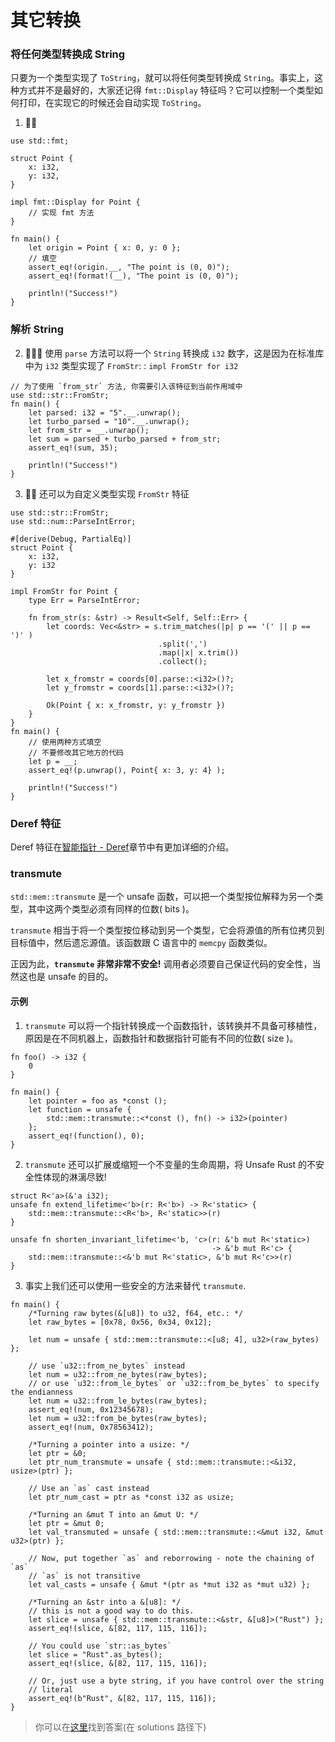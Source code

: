 # 其它转换

### 将任何类型转换成 String
只要为一个类型实现了 `ToString`，就可以将任何类型转换成 `String`。事实上，这种方式并不是最好的，大家还记得 `fmt::Display` 特征吗？它可以控制一个类型如何打印，在实现它的时候还会自动实现 `ToString`。


1. 🌟🌟
```rust,editable
use std::fmt;

struct Point {
    x: i32,
    y: i32,
}

impl fmt::Display for Point {
    // 实现 fmt 方法
}

fn main() {
    let origin = Point { x: 0, y: 0 };
    // 填空
    assert_eq!(origin.__, "The point is (0, 0)");
    assert_eq!(format!(__), "The point is (0, 0)");

    println!("Success!")
}
```

### 解析 String
2. 🌟🌟🌟 使用 `parse` 方法可以将一个 `String` 转换成 `i32` 数字，这是因为在标准库中为 `i32` 类型实现了 `FromStr`: : `impl FromStr for i32`
```rust,editable
// 为了使用 `from_str` 方法, 你需要引入该特征到当前作用域中
use std::str::FromStr;
fn main() {
    let parsed: i32 = "5".__.unwrap();
    let turbo_parsed = "10".__.unwrap();
    let from_str = __.unwrap();
    let sum = parsed + turbo_parsed + from_str;
    assert_eq!(sum, 35);

    println!("Success!")
}
```


3. 🌟🌟 还可以为自定义类型实现 `FromStr` 特征
```rust,editable
use std::str::FromStr;
use std::num::ParseIntError;

#[derive(Debug, PartialEq)]
struct Point {
    x: i32,
    y: i32
}

impl FromStr for Point {
    type Err = ParseIntError;

    fn from_str(s: &str) -> Result<Self, Self::Err> {
        let coords: Vec<&str> = s.trim_matches(|p| p == '(' || p == ')' )
                                 .split(',')
                                 .map(|x| x.trim())
                                 .collect();

        let x_fromstr = coords[0].parse::<i32>()?;
        let y_fromstr = coords[1].parse::<i32>()?;

        Ok(Point { x: x_fromstr, y: y_fromstr })
    }
}
fn main() {
    // 使用两种方式填空
    // 不要修改其它地方的代码
    let p = __;
    assert_eq!(p.unwrap(), Point{ x: 3, y: 4} );

    println!("Success!")
}
```

### Deref 特征
Deref 特征在[智能指针 - Deref](https://practice.course.rs/smart-pointers/deref.html)章节中有更加详细的介绍。

### transmute
`std::mem::transmute` 是一个 unsafe 函数，可以把一个类型按位解释为另一个类型，其中这两个类型必须有同样的位数( bits )。

`transmute` 相当于将一个类型按位移动到另一个类型，它会将源值的所有位拷贝到目标值中，然后遗忘源值。该函数跟 C 语言中的 `memcpy` 函数类似。

正因为此，**`transmute` 非常非常不安全!** 调用者必须要自己保证代码的安全性，当然这也是 unsafe 的目的。

#### 示例
1. `transmute` 可以将一个指针转换成一个函数指针，该转换并不具备可移植性，原因是在不同机器上，函数指针和数据指针可能有不同的位数( size )。

```rust,editable
fn foo() -> i32 {
    0
}

fn main() {
    let pointer = foo as *const ();
    let function = unsafe {
        std::mem::transmute::<*const (), fn() -> i32>(pointer)
    };
    assert_eq!(function(), 0);
}
```

2. `transmute` 还可以扩展或缩短一个不变量的生命周期，将 Unsafe Rust 的不安全性体现的淋漓尽致!
```rust,editable
struct R<'a>(&'a i32);
unsafe fn extend_lifetime<'b>(r: R<'b>) -> R<'static> {
    std::mem::transmute::<R<'b>, R<'static>>(r)
}

unsafe fn shorten_invariant_lifetime<'b, 'c>(r: &'b mut R<'static>)
                                             -> &'b mut R<'c> {
    std::mem::transmute::<&'b mut R<'static>, &'b mut R<'c>>(r)
}
```

3. 事实上我们还可以使用一些安全的方法来替代 `transmute`.
```rust,editable
fn main() {
    /*Turning raw bytes(&[u8]) to u32, f64, etc.: */
    let raw_bytes = [0x78, 0x56, 0x34, 0x12];

    let num = unsafe { std::mem::transmute::<[u8; 4], u32>(raw_bytes) };

    // use `u32::from_ne_bytes` instead
    let num = u32::from_ne_bytes(raw_bytes);
    // or use `u32::from_le_bytes` or `u32::from_be_bytes` to specify the endianness
    let num = u32::from_le_bytes(raw_bytes);
    assert_eq!(num, 0x12345678);
    let num = u32::from_be_bytes(raw_bytes);
    assert_eq!(num, 0x78563412);

    /*Turning a pointer into a usize: */
    let ptr = &0;
    let ptr_num_transmute = unsafe { std::mem::transmute::<&i32, usize>(ptr) };

    // Use an `as` cast instead
    let ptr_num_cast = ptr as *const i32 as usize;

    /*Turning an &mut T into an &mut U: */
    let ptr = &mut 0;
    let val_transmuted = unsafe { std::mem::transmute::<&mut i32, &mut u32>(ptr) };

    // Now, put together `as` and reborrowing - note the chaining of `as`
    // `as` is not transitive
    let val_casts = unsafe { &mut *(ptr as *mut i32 as *mut u32) };

    /*Turning an &str into a &[u8]: */
    // this is not a good way to do this.
    let slice = unsafe { std::mem::transmute::<&str, &[u8]>("Rust") };
    assert_eq!(slice, &[82, 117, 115, 116]);

    // You could use `str::as_bytes`
    let slice = "Rust".as_bytes();
    assert_eq!(slice, &[82, 117, 115, 116]);

    // Or, just use a byte string, if you have control over the string
    // literal
    assert_eq!(b"Rust", &[82, 117, 115, 116]);
}
```

> 你可以在[这里](https://github.com/sunface/rust-by-practice/blob/master/solutions/type-conversions/others.md)找到答案(在 solutions 路径下) 
